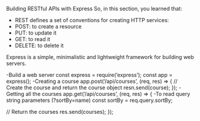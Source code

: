 Building RESTful APIs with Express
So, in this section, you learned that:
- REST defines a set of conventions for creating HTTP services:
- POST: to create a resource
- PUT: to update it
- GET: to read it
- DELETE: to delete it

Express is a simple, minimalistic and lightweight framework for building web servers.

-Build a web server
const express = require(‘express’);
const app = express();
-Creating a course
app.post(‘/api/courses’, (req, res) => {
// Create the course and return the course object
resn.send(course);
});
-Getting all the courses
app.get(‘/api/courses’, (req, res) => {
-To read query string parameters (?sortBy=name)
const sortBy = req.query.sortBy;

// Return the courses 
res.send(courses);
});
